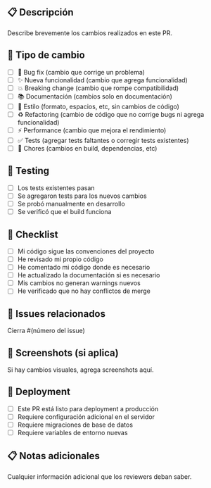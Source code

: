 ## 📋 **Descripción**

Describe brevemente los cambios realizados en este PR.

## 🎯 **Tipo de cambio**

- [ ] 🐛 Bug fix (cambio que corrige un problema)
- [ ] ✨ Nueva funcionalidad (cambio que agrega funcionalidad)
- [ ] 💥 Breaking change (cambio que rompe compatibilidad)
- [ ] 📚 Documentación (cambios solo en documentación)
- [ ] 🎨 Estilo (formato, espacios, etc, sin cambios de código)
- [ ] ♻️ Refactoring (cambio de código que no corrige bugs ni agrega funcionalidad)
- [ ] ⚡ Performance (cambio que mejora el rendimiento)
- [ ] ✅ Tests (agregar tests faltantes o corregir tests existentes)
- [ ] 🔧 Chores (cambios en build, dependencias, etc)

## 🧪 **Testing**

- [ ] Los tests existentes pasan
- [ ] Se agregaron tests para los nuevos cambios
- [ ] Se probó manualmente en desarrollo
- [ ] Se verificó que el build funciona

## 📝 **Checklist**

- [ ] Mi código sigue las convenciones del proyecto
- [ ] He revisado mi propio código
- [ ] He comentado mi código donde es necesario
- [ ] He actualizado la documentación si es necesario
- [ ] Mis cambios no generan warnings nuevos
- [ ] He verificado que no hay conflictos de merge

## 🔗 **Issues relacionados**

Cierra #(número del issue)

## 📸 **Screenshots (si aplica)**

Si hay cambios visuales, agrega screenshots aquí.

## 🚀 **Deployment**

- [ ] Este PR está listo para deployment a producción
- [ ] Requiere configuración adicional en el servidor
- [ ] Requiere migraciones de base de datos
- [ ] Requiere variables de entorno nuevas

## 📋 **Notas adicionales**

Cualquier información adicional que los reviewers deban saber.
